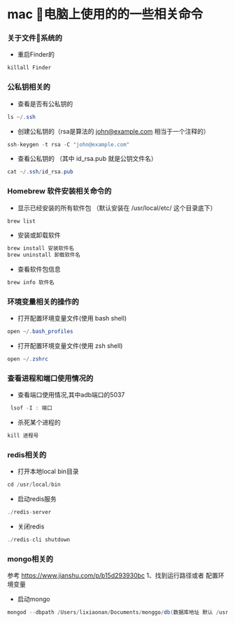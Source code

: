 # mac 电脑上使用的的一些相关命令


### 关于文件系统的
* 重启Finder的
``` Java
killall Finder
```

### 公私钥相关的
* 查看是否有公私钥的
``` Java
ls ~/.ssh
```
* 创建公私钥的（rsa是算法的  john@example.com 相当于一个注释的）
``` Java
ssh-keygen -t rsa -C "john@example.com"
```
* 查看公私钥的 （其中 id_rsa.pub 就是公钥文件名）
``` Java
cat ~/.ssh/id_rsa.pub
```

### Homebrew 软件安装相关命令的
* 显示已经安装的所有软件包 （默认安装在 /usr/local/etc/ 这个目录底下）
``` Java
brew list
```
* 安装或卸载软件
``` Java
brew install 安装软件名
brew uninstall 卸载软件名
```
* 查看软件包信息
``` Java
brew info 软件名
```

### 环境变量相关的操作的
* 打开配置环境变量文件(使用  bash shell)
``` Java
open ~/.bash_profiles
```
* 打开配置环境变量文件(使用  zsh shell)
``` Java
open ~/.zshrc
```

### 查看进程和端口使用情况的
* 查看端口使用情况,其中adb端口的5037
```java
 lsof -I : 端口
```
* 杀死某个进程的
```java
kill 进程号
```

### redis相关的
* 打开本地local bin目录
``` Java
cd /usr/local/bin
```
* 启动redis服务
``` Java
./redis-server
```
* 关闭redis
``` Java
./redis-cli shutdown
```

### mongo相关的
参考 https://www.jianshu.com/p/b15d293930bc
1、找到运行路径或者 配置环境变量
* 启动mongo
``` Java
mongod --dbpath /Users/lixiaonan/Documents/monggo/db(数据库地址 默认 /usr/data/db)
```
